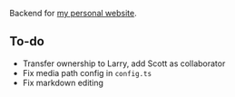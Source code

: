 Backend for [my personal website](https://lawrenceypil.com).


## To-do
- Transfer ownership to Larry, add Scott as collaborator
- Fix media path config in `config.ts`
- Fix markdown editing